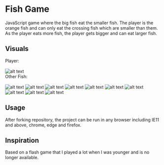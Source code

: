 # Fish Game

JavaScript game where the big fish eat the smaller fish. The player is the orange fish and can only eat the crossing fish which are smaller than them. As the player eats more fish, the player gets bigger and can eat larger fish.

## Visuals

Player:
<br/>
<br/>
![alt text](https://github.com/rmbogdany/fish-game/blob/master/assets/img/fish2.png?raw=true)
<br/>
Other Fish:
<br/><br/>
![alt text](https://github.com/rmbogdany/fish-game/blob/master/assets/img/0fish2.png?raw=true)
![alt text](https://github.com/rmbogdany/fish-game/blob/master/assets/img/1fish2.png?raw=true)
![alt text](https://github.com/rmbogdany/fish-game/blob/master/assets/img/2fish2.png?raw=true)
![alt text](https://github.com/rmbogdany/fish-game/blob/master/assets/img/3fish2.png?raw=true)
![alt text](https://github.com/rmbogdany/fish-game/blob/master/assets/img/4fish2.png?raw=true)
![alt text](https://github.com/rmbogdany/fish-game/blob/master/assets/img/5fish2.png?raw=true)
![alt text](https://github.com/rmbogdany/fish-game/blob/master/assets/img/6fish2.png?raw=true)
![alt text](https://github.com/rmbogdany/fish-game/blob/master/assets/img/7fish2.png?raw=true)
![alt text](https://github.com/rmbogdany/fish-game/blob/master/assets/img/8fish2.png?raw=true)
![alt text](https://github.com/rmbogdany/fish-game/blob/master/assets/img/9fish2.png?raw=true)
<br/>

## Usage

After forking repository, the project can be run in any browser including IE11 and above, chrome, edge and firefox.

## Inspiration

Based on a flash game that I played a lot when I was younger and is no longer available.
